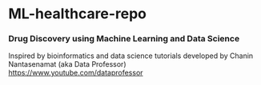 # ML-healthcare-repo

### Drug Discovery using Machine Learning and Data Science 

Inspired by bioinformatics and data science tutorials developed by Chanin Nantasenamat (aka Data Professor) 
https://www.youtube.com/dataprofessor

